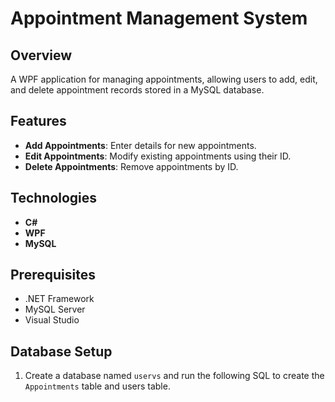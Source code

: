 # Appointment Management System

## Overview
A WPF application for managing appointments, allowing users to add, edit, and delete appointment records stored in a MySQL database.

## Features
- **Add Appointments**: Enter details for new appointments.
- **Edit Appointments**: Modify existing appointments using their ID.
- **Delete Appointments**: Remove appointments by ID.

## Technologies
- **C#**
- **WPF**
- **MySQL**

## Prerequisites
- .NET Framework
- MySQL Server
- Visual Studio

## Database Setup
1. Create a database named `uservs` and run the following SQL to create the `Appointments` table and users table.
